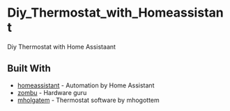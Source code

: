 # Diy_Thermostat_with_Homeassistant
Diy Thermostat with Home Assistaant

## Built With

* [homeassistant](https://home-assistant.io/) - Automation by Home Assistant
* [zombu](https://github.com/zombu2/) - Hardware guru
* [mholgatem](https://github.com/mholgatem/ThermOS) - Thermostat software by mhogottem

